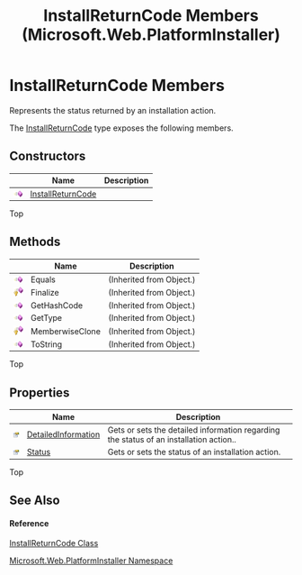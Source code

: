 ﻿---
title: InstallReturnCode Members (Microsoft.Web.PlatformInstaller)
TOCTitle: InstallReturnCode Members
ms:assetid: AllMembers.T:Microsoft.Web.PlatformInstaller.InstallReturnCode
ms:mtpsurl: https://msdn.microsoft.com/en-us/library/microsoft.web.platforminstaller.installreturncode_members(v=VS.90)
ms:contentKeyID: 22049529
ms.date: 05/02/2012
mtps_version: v=VS.90
---

# InstallReturnCode Members

Represents the status returned by an installation action.

The [InstallReturnCode](installreturncode-class-microsoft-web-platforminstaller.md) type exposes the following members.

## Constructors

<table>
<thead>
<tr class="header">
<th> </th>
<th>Name</th>
<th>Description</th>
</tr>
</thead>
<tbody>
<tr class="odd">
<td><img src="images/Dd565996.pubmethod(en-us,VS.90).gif" title="Public method" alt="Public method" /></td>
<td><a href="installreturncode-constructor-microsoft-web-platforminstaller.md">InstallReturnCode</a></td>
<td></td>
</tr>
</tbody>
</table>


Top

## Methods

<table>
<thead>
<tr class="header">
<th> </th>
<th>Name</th>
<th>Description</th>
</tr>
</thead>
<tbody>
<tr class="odd">
<td><img src="images/Dd565996.pubmethod(en-us,VS.90).gif" title="Public method" alt="Public method" /></td>
<td>Equals</td>
<td>(Inherited from Object.)</td>
</tr>
<tr class="even">
<td><img src="images/Dd565996.protmethod(en-us,VS.90).gif" title="Protected method" alt="Protected method" /></td>
<td>Finalize</td>
<td>(Inherited from Object.)</td>
</tr>
<tr class="odd">
<td><img src="images/Dd565996.pubmethod(en-us,VS.90).gif" title="Public method" alt="Public method" /></td>
<td>GetHashCode</td>
<td>(Inherited from Object.)</td>
</tr>
<tr class="even">
<td><img src="images/Dd565996.pubmethod(en-us,VS.90).gif" title="Public method" alt="Public method" /></td>
<td>GetType</td>
<td>(Inherited from Object.)</td>
</tr>
<tr class="odd">
<td><img src="images/Dd565996.protmethod(en-us,VS.90).gif" title="Protected method" alt="Protected method" /></td>
<td>MemberwiseClone</td>
<td>(Inherited from Object.)</td>
</tr>
<tr class="even">
<td><img src="images/Dd565996.pubmethod(en-us,VS.90).gif" title="Public method" alt="Public method" /></td>
<td>ToString</td>
<td>(Inherited from Object.)</td>
</tr>
</tbody>
</table>


Top

## Properties

<table>
<thead>
<tr class="header">
<th> </th>
<th>Name</th>
<th>Description</th>
</tr>
</thead>
<tbody>
<tr class="odd">
<td><img src="images/Dd565996.pubproperty(en-us,VS.90).gif" title="Public property" alt="Public property" /></td>
<td><a href="installreturncode-detailedinformation-property-microsoft-web-platforminstaller.md">DetailedInformation</a></td>
<td>Gets or sets the detailed information regarding the status of an installation action..</td>
</tr>
<tr class="even">
<td><img src="images/Dd565996.pubproperty(en-us,VS.90).gif" title="Public property" alt="Public property" /></td>
<td><a href="installreturncode-status-property-microsoft-web-platforminstaller.md">Status</a></td>
<td>Gets or sets the status of an installation action.</td>
</tr>
</tbody>
</table>


Top

## See Also

#### Reference

[InstallReturnCode Class](installreturncode-class-microsoft-web-platforminstaller.md)

[Microsoft.Web.PlatformInstaller Namespace](microsoft-web-platforminstaller-namespace.md)

